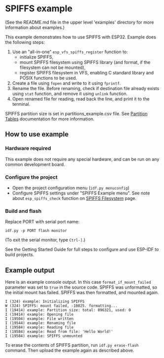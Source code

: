 # SPIFFS example

(See the README.md file in the upper level 'examples' directory for more information about examples.)

This example demonstrates how to use SPIFFS with ESP32. Example does the following steps:

1. Use an "all-in-one" `esp_vfs_spiffs_register` function to:
    - initialize SPIFFS,
    - mount SPIFFS filesystem using SPIFFS library (and format, if the filesystem can not be mounted),
    - register SPIFFS filesystem in VFS, enabling C standard library and POSIX functions to be used.
2. Create a file using `fopen` and write to it using `fprintf`.
3. Rename the file. Before renaming, check if destination file already exists using `stat` function, and remove it using `unlink` function.
4. Open renamed file for reading, read back the line, and print it to the terminal.

SPIFFS partition size is set in partitions_example.csv file. See [Partition Tables](https://docs.espressif.com/projects/esp-idf/en/latest/api-guides/partition-tables.html) documentation for more information.

## How to use example

### Hardware required

This example does not require any special hardware, and can be run on any common development board.

### Configure the project

* Open the project configuration menu (`idf.py menuconfig`)
* Configure SPIFFS settings under "SPIFFS Example menu". See note about `esp_spiffs_check` function on [SPIFFS Filesystem](https://docs.espressif.com/projects/esp-idf/en/latest/esp32/api-reference/storage/spiffs.html) page.

### Build and flash

Replace PORT with serial port name:

```
idf.py -p PORT flash monitor
```

(To exit the serial monitor, type ``Ctrl-]``.)

See the Getting Started Guide for full steps to configure and use ESP-IDF to build projects.

## Example output

Here is an example console output. In this case `format_if_mount_failed` parameter was set to `true` in the source code. SPIFFS was unformatted, so the initial mount has failed. SPIFFS was then formatted, and mounted again.

```
I (324) example: Initializing SPIFFS
W (324) SPIFFS: mount failed, -10025. formatting...
I (19414) example: Partition size: total: 896321, used: 0
I (19414) example: Opening file
I (19504) example: File written
I (19544) example: Renaming file
I (19584) example: Reading file
I (19584) example: Read from file: 'Hello World!'
I (19584) example: SPIFFS unmounted
```

To erase the contents of SPIFFS partition, run `idf.py erase-flash` command. Then upload the example again as described above.
